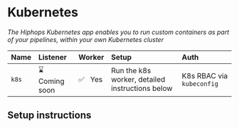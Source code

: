 # Kubernetes

_The Hiphops Kubernetes app enables you to run custom containers as part of your pipelines, within your own Kubernetes cluster_

|Name|Listener|Worker|Setup|Auth|
|:---|:-------|:-----|:----|:---|
|`k8s`|:hourglass: Coming soon|:white_check_mark:&nbsp;&nbsp;&nbsp;Yes|Run the k8s worker, detailed instructions below|K8s RBAC via `kubeconfig`|


## Setup instructions

